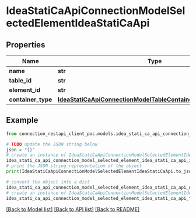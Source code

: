 # IdeaStatiCaApiConnectionModelSelectedElementIdeaStatiCaApi


## Properties

Name | Type | Description | Notes
------------ | ------------- | ------------- | -------------
**name** | **str** |  | [optional] 
**table_id** | **str** |  | [optional] 
**element_id** | **str** |  | [optional] 
**container_type** | [**IdeaStatiCaApiConnectionModelTableContainerTypeIdeaStatiCaApi**](IdeaStatiCaApiConnectionModelTableContainerTypeIdeaStatiCaApi.md) |  | [optional] 

## Example

```python
from connection_restapi_client_poc.models.idea_stati_ca_api_connection_model_selected_element_idea_stati_ca_api import IdeaStatiCaApiConnectionModelSelectedElementIdeaStatiCaApi

# TODO update the JSON string below
json = "{}"
# create an instance of IdeaStatiCaApiConnectionModelSelectedElementIdeaStatiCaApi from a JSON string
idea_stati_ca_api_connection_model_selected_element_idea_stati_ca_api_instance = IdeaStatiCaApiConnectionModelSelectedElementIdeaStatiCaApi.from_json(json)
# print the JSON string representation of the object
print(IdeaStatiCaApiConnectionModelSelectedElementIdeaStatiCaApi.to_json())

# convert the object into a dict
idea_stati_ca_api_connection_model_selected_element_idea_stati_ca_api_dict = idea_stati_ca_api_connection_model_selected_element_idea_stati_ca_api_instance.to_dict()
# create an instance of IdeaStatiCaApiConnectionModelSelectedElementIdeaStatiCaApi from a dict
idea_stati_ca_api_connection_model_selected_element_idea_stati_ca_api_from_dict = IdeaStatiCaApiConnectionModelSelectedElementIdeaStatiCaApi.from_dict(idea_stati_ca_api_connection_model_selected_element_idea_stati_ca_api_dict)
```
[[Back to Model list]](../README.md#documentation-for-models) [[Back to API list]](../README.md#documentation-for-api-endpoints) [[Back to README]](../README.md)


